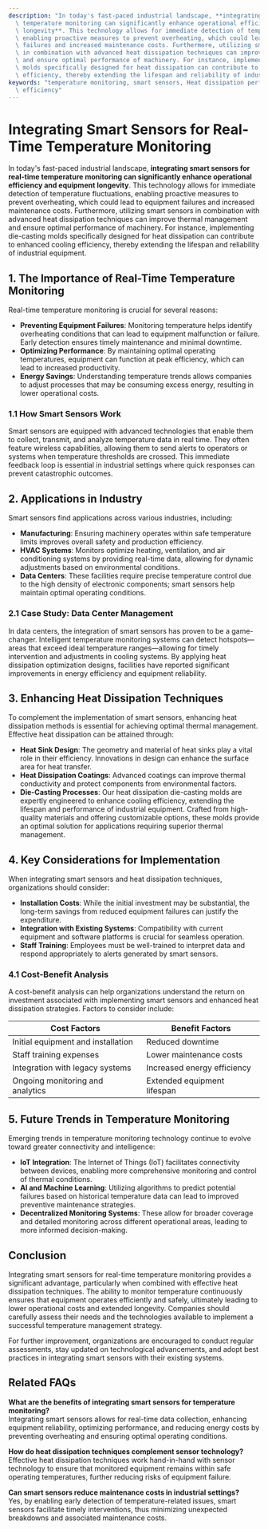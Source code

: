 ```yaml
---
description: "In today's fast-paced industrial landscape, **integrating smart sensors for real-time\
  \ temperature monitoring can significantly enhance operational efficiency and equipment\
  \ longevity**. This technology allows for immediate detection of temperature fluctuations,\
  \ enabling proactive measures to prevent overheating, which could lead to equipment\
  \ failures and increased maintenance costs. Furthermore, utilizing smart sensors\
  \ in combination with advanced heat dissipation techniques can improve thermal management\
  \ and ensure optimal performance of machinery. For instance, implementing die-casting\
  \ molds specifically designed for heat dissipation can contribute to enhanced cooling\
  \ efficiency, thereby extending the lifespan and reliability of industrial equipment."
keywords: "temperature monitoring, smart sensors, Heat dissipation performance, Heat dissipation\
  \ efficiency"
---
```

# Integrating Smart Sensors for Real-Time Temperature Monitoring

In today's fast-paced industrial landscape, **integrating smart sensors for real-time temperature monitoring can significantly enhance operational efficiency and equipment longevity**. This technology allows for immediate detection of temperature fluctuations, enabling proactive measures to prevent overheating, which could lead to equipment failures and increased maintenance costs. Furthermore, utilizing smart sensors in combination with advanced heat dissipation techniques can improve thermal management and ensure optimal performance of machinery. For instance, implementing die-casting molds specifically designed for heat dissipation can contribute to enhanced cooling efficiency, thereby extending the lifespan and reliability of industrial equipment.

## **1. The Importance of Real-Time Temperature Monitoring**

Real-time temperature monitoring is crucial for several reasons:

- **Preventing Equipment Failures**: Monitoring temperature helps identify overheating conditions that can lead to equipment malfunction or failure. Early detection ensures timely maintenance and minimal downtime.
- **Optimizing Performance**: By maintaining optimal operating temperatures, equipment can function at peak efficiency, which can lead to increased productivity.
- **Energy Savings**: Understanding temperature trends allows companies to adjust processes that may be consuming excess energy, resulting in lower operational costs.

### **1.1 How Smart Sensors Work**

Smart sensors are equipped with advanced technologies that enable them to collect, transmit, and analyze temperature data in real time. They often feature wireless capabilities, allowing them to send alerts to operators or systems when temperature thresholds are crossed. This immediate feedback loop is essential in industrial settings where quick responses can prevent catastrophic outcomes.

## **2. Applications in Industry**

Smart sensors find applications across various industries, including:

- **Manufacturing**: Ensuring machinery operates within safe temperature limits improves overall safety and production efficiency.
- **HVAC Systems**: Monitors optimize heating, ventilation, and air conditioning systems by providing real-time data, allowing for dynamic adjustments based on environmental conditions.
- **Data Centers**: These facilities require precise temperature control due to the high density of electronic components; smart sensors help maintain optimal operating conditions.

### **2.1 Case Study: Data Center Management**

In data centers, the integration of smart sensors has proven to be a game-changer. Intelligent temperature monitoring systems can detect hotspots—areas that exceed ideal temperature ranges—allowing for timely intervention and adjustments in cooling systems. By applying heat dissipation optimization designs, facilities have reported significant improvements in energy efficiency and equipment reliability.

## **3. Enhancing Heat Dissipation Techniques**

To complement the implementation of smart sensors, enhancing heat dissipation methods is essential for achieving optimal thermal management. Effective heat dissipation can be attained through:

- **Heat Sink Design**: The geometry and material of heat sinks play a vital role in their efficiency. Innovations in design can enhance the surface area for heat transfer.
- **Heat Dissipation Coatings**: Advanced coatings can improve thermal conductivity and protect components from environmental factors.
- **Die-Casting Processes**: Our heat dissipation die-casting molds are expertly engineered to enhance cooling efficiency, extending the lifespan and performance of industrial equipment. Crafted from high-quality materials and offering customizable options, these molds provide an optimal solution for applications requiring superior thermal management.

## **4. Key Considerations for Implementation**

When integrating smart sensors and heat dissipation techniques, organizations should consider:

- **Installation Costs**: While the initial investment may be substantial, the long-term savings from reduced equipment failures can justify the expenditure.
- **Integration with Existing Systems**: Compatibility with current equipment and software platforms is crucial for seamless operation.
- **Staff Training**: Employees must be well-trained to interpret data and respond appropriately to alerts generated by smart sensors.

### **4.1 Cost-Benefit Analysis**

A cost-benefit analysis can help organizations understand the return on investment associated with implementing smart sensors and enhanced heat dissipation strategies. Factors to consider include:

| Cost Factors                          | Benefit Factors                      |
|---------------------------------------|-------------------------------------|
| Initial equipment and installation    | Reduced downtime                     |
| Staff training expenses               | Lower maintenance costs             |
| Integration with legacy systems       | Increased energy efficiency          |
| Ongoing monitoring and analytics      | Extended equipment lifespan          |

## **5. Future Trends in Temperature Monitoring**

Emerging trends in temperature monitoring technology continue to evolve toward greater connectivity and intelligence:

- **IoT Integration**: The Internet of Things (IoT) facilitates connectivity between devices, enabling more comprehensive monitoring and control of thermal conditions.
- **AI and Machine Learning**: Utilizing algorithms to predict potential failures based on historical temperature data can lead to improved preventive maintenance strategies.
- **Decentralized Monitoring Systems**: These allow for broader coverage and detailed monitoring across different operational areas, leading to more informed decision-making.

## **Conclusion**

Integrating smart sensors for real-time temperature monitoring provides a significant advantage, particularly when combined with effective heat dissipation techniques. The ability to monitor temperature continuously ensures that equipment operates efficiently and safely, ultimately leading to lower operational costs and extended longevity. Companies should carefully assess their needs and the technologies available to implement a successful temperature management strategy.

For further improvement, organizations are encouraged to conduct regular assessments, stay updated on technological advancements, and adopt best practices in integrating smart sensors with their existing systems.

## **Related FAQs**

**What are the benefits of integrating smart sensors for temperature monitoring?**  
Integrating smart sensors allows for real-time data collection, enhancing equipment reliability, optimizing performance, and reducing energy costs by preventing overheating and ensuring optimal operating conditions.

**How do heat dissipation techniques complement sensor technology?**  
Effective heat dissipation techniques work hand-in-hand with sensor technology to ensure that monitored equipment remains within safe operating temperatures, further reducing risks of equipment failure.

**Can smart sensors reduce maintenance costs in industrial settings?**  
Yes, by enabling early detection of temperature-related issues, smart sensors facilitate timely interventions, thus minimizing unexpected breakdowns and associated maintenance costs.
